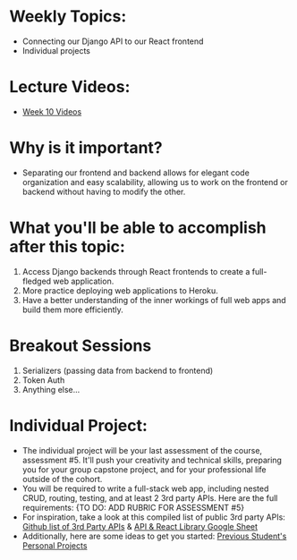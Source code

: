 # Weekly Topics:
- Connecting our Django API to our React frontend
- Individual projects

# Lecture Videos:
- [Week 10 Videos](https://www.youtube.com/watch?v=j8wdE-s-WeE&list=PLu0CiQ7bzwERhh4assfzzCGBeVenTDX4M)

# Why is it important?
- Separating our frontend and backend allows for elegant code organization and easy scalability, allowing us to work on the frontend or backend without having to modify the other.

# What you'll be able to accomplish after this topic:
1. Access Django backends through React frontends to create a full-fledged web application.
2. More practice deploying web applications to Heroku.
3. Have a better understanding of the inner workings of full web apps and build them more efficiently.

# Breakout Sessions
1. Serializers (passing data from backend to frontend)
2. Token Auth
3. Anything else...

# Individual Project:
- The individual project will be your last assessment of the course, assessment #5. It'll push your creativity and technical skills, preparing you for your group capstone project, and for your professional life outside of the cohort.
- You will be required to write a full-stack web app, including nested CRUD, routing, testing, and at least 2 3rd party APIs. Here are the full requirements: {TO DO: ADD RUBRIC FOR ASSESSMENT #5}
- For inspiration, take a look at this compiled list of public 3rd party APIs: [Github list of 3rd Party APIs](https://github.com/public-apis/public-apis) & [API & React Library Google Sheet](https://docs.google.com/spreadsheets/d/1G3Mu5WBk28_SYQsmOaYWIn6C4Wk21SOSGKrvnJstN1I/edit?usp=sharing)
- Additionally, here are some ideas to get you started: [Previous Student's Personal Projects](https://docs.google.com/spreadsheets/d/1OPSWu-4uY4AA0Xxw8-UGbBw51ATVdDKegD-qCzlglUk/)
